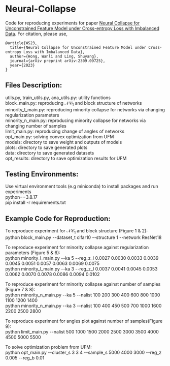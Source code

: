 # Neural-Collapse
Code for reproducing experiments for paper [Neural Collapse for Unconstrained Feature Model under Cross-entropy Loss with Imbalanced Data](https://arxiv.org/abs/2309.09725). For citation, please use, 

```
@article{WS23,
  title={Neural Collapse for Unconstrained Feature Model under Cross-entropy Loss with Imbalanced Data},
  author={Hong, Wanli and Ling, Shuyang},
  journal={arXiv preprint arXiv:2309.09725},
  year={2023}
}
```

## Files Description:
utils.py, train_utils.py, ana_utils.py: utility functions \
block_main.py: reproducing $\mathcal{NC_1}$ and block structure of networks \
minority_l_main.py: reproducing minority collapse for networks via changing regularization parameters \
minority_n_main.py: reproducing minority collapse for networks via changing number of samples \
limit_main.py: reproducing change of angles of networks \
opt_main.py: solving convex optimization from UFM \
models: directory to save weight and outputs of models \
plots: directory to save generated plots \
data: directory to save generated datasets \
opt_results: directory to save optimization results for UFM 

## Testing Environments:
Use virtual environment tools (e.g miniconda) to install packages and run experiments \
python==3.8.17 \
pip install -r requirements.txt

## Example Code for Reproduction:
To reproduce experiment for $\mathcal{NC_1}$ and block structure (Figure 1 \& 2):\
python block_main.py --dataset_t cifar10 --structure 1 --network ResNet18 

To reproduce experiment for minority collapse against regularization parameters (Figure 5 \& 6):\
python minority_l_main.py --ka 5 --reg_z_l 0.0027 0.0030 0.0033 0.0039 0.0045 0.0051 0.0057 0.0063 0.0069 0.0075 \
python minority_l_main.py --ka 3 --reg_z_l 0.0037 0.0041 0.0045 0.0053 0.0062 0.0070 0.0078 0.0086 0.0094 0.0102 


To reproduce experiment for minority collapse against number of samples (Figure 7 \& 8):\
python minority_n_main.py --ka 5 --nalist 100 200 300 400 600 800 1000 1100 1200 1400 \
python minority_n_main.py --ka 3 --nalist 100 400 450 500 700 1000 1600 2200 2500 2800 

To reproduce experiment for angles plot against number of samples(Figure 9):\
python limit_main.py --nalist 500 1000 1500 2000 2500 3000 3500 4000 4500 5000 5500

To solve optimization problem from UFM:\
python opt_main.py --cluster_s 3 3 4 --sample_s 5000 4000 3000 --reg_z 0.005 --reg_b 0.01






